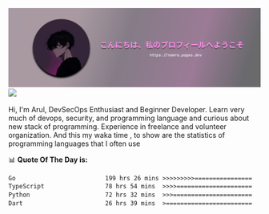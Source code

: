 ![banner](.github/profile-markdown.png)
<img src="https://user-images.githubusercontent.com/73097560/115834477-dbab4500-a447-11eb-908a-139a6edaec5c.gif"></p>

Hi, I'm Arul, DevSecOps Enthusiast and Beginner Developer. Learn very much of devops, security, and programming language and curious about new stack of programming. Experience in freelance and volunteer organization. And this my waka time , to show are the statistics of programming languages that I often use

📊 **Quote Of The Day is:**
<!--START_SECTION:waka-->

```txt
Go                         199 hrs 26 mins >>>>>>>>>================   36.44 %
TypeScript                 78 hrs 54 mins  >>>>=====================   14.42 %
Python                     72 hrs 32 mins  >>>======================   13.25 %
Dart                       26 hrs 39 mins  >========================   04.87 %
```

<!--END_SECTION:waka-->
